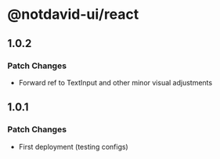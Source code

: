 # @notdavid-ui/react

## 1.0.2

### Patch Changes

- Forward ref to TextInput and other minor visual adjustments

## 1.0.1

### Patch Changes

- First deployment (testing configs)
